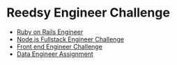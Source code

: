# Reedsy Engineer Challenge

* [Ruby on Rails Engineer](ruby-on-rails-engineer.md)
* [Node.js Fullstack Engineer Challenge](node-fullstack.md)
* [Front end Engineer Challenge](front-end.md)
* [Data Engineer Assignment](data-engineering.md)
